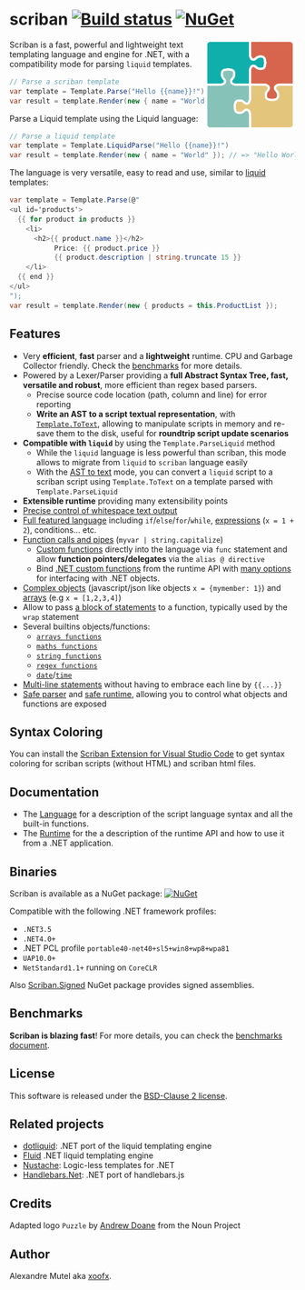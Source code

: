 # scriban [![Build status](https://ci.appveyor.com/api/projects/status/ig5kv8r63bqjsd9a?svg=true)](https://ci.appveyor.com/project/xoofx/scriban)   [![NuGet](https://img.shields.io/nuget/v/Scriban.svg)](https://www.nuget.org/packages/Scriban/)

<img align="right" width="160px" height="160px" src="img/scriban.png">

Scriban is a fast, powerful and lightweight text templating language and engine for .NET, with a compatibility mode for parsing `liquid` templates.

```C#
// Parse a scriban template
var template = Template.Parse("Hello {{name}}!")
var result = template.Render(new { name = "World" }); // => "Hello World!" 
```

Parse a Liquid template using the Liquid language:

```C#
// Parse a liquid template
var template = Template.LiquidParse("Hello {{name}}!")
var result = template.Render(new { name = "World" }); // => "Hello World!" 
```

The language is very versatile, easy to read and use, similar to [liquid](http://liquidmarkup.org/) templates:

```C#
var template = Template.Parse(@"
<ul id='products'>
  {{ for product in products }}
    <li>
      <h2>{{ product.name }}</h2>
           Price: {{ product.price }}
           {{ product.description | string.truncate 15 }}
    </li>
  {{ end }}
</ul>
");
var result = template.Render(new { products = this.ProductList });
```

## Features

- Very **efficient**, **fast** parser and a **lightweight** runtime. CPU and Garbage Collector friendly. Check the [benchmarks](doc/benchmarks.md) for more details.
- Powered by a Lexer/Parser providing a **full Abstract Syntax Tree, fast, versatile and robust**, more efficient than regex based parsers.
  - Precise source code location (path, column and line) for error reporting
  - **Write an AST to a script textual representation**, with [`Template.ToText`](doc/runtime.md#ast-to-text), allowing to manipulate scripts in memory and re-save them to the disk, useful for **roundtrip script update scenarios**
- **Compatible with `liquid`** by using the `Template.ParseLiquid` method
  - While the `liquid` language is less powerful than scriban, this mode allows to migrate from `liquid` to `scriban` language easily
  - With the [AST to text](doc/runtime.md#ast-to-text) mode, you can convert a `liquid` script to a scriban script using `Template.ToText` on a template parsed with `Template.ParseLiquid`
- **Extensible runtime** providing many extensibility points
- [Precise control of whitespace text output](doc/language.md#14-whitespace-control)
- [Full featured language](doc/language.md) including `if`/`else`/`for`/`while`, [expressions](doc/language.md#8-expressions) (`x = 1 + 2`), conditions... etc.
- [Function calls and pipes](doc/language.md#88-function-call-expression) (`myvar | string.capitalize`)
  - [Custom functions](doc/language.md#7-functions) directly into the language via `func` statement and allow **function pointers/delegates** via the `alias @ directive`
  - Bind [.NET custom functions](doc/runtime.md#imports-functions-from-a-net-class) from the runtime API with [many options](doc/runtime.md#the-scriptobject) for interfacing with .NET objects.
- [Complex objects](doc/language.md#5-objects) (javascript/json like objects `x = {mymember: 1}`) and [arrays](doc/language.md#6-arrays) (e.g `x = [1,2,3,4]`)
- Allow to pass [a block of statements](doc/language.md#98-wrap-function-arg1argn--end) to a function, typically used by the `wrap` statement
- Several builtins objects/functions:
  - [`arrays functions`](doc/language.md#101-array-functions)
  - [`maths functions`](doc/language.md#102-math-functions)
  - [`string functions`](doc/language.md#103-string-functions)
  - [`regex functions`](doc/language.md#104-regex)
  - [`date`](doc/language.md#106-datetime)/[`time`](doc/language.md#107-timespan)
- [Multi-line statements](doc/language.md#11-code-block) without having to embrace each line by `{{...}}`
- [Safe parser](doc/runtime.md#the-lexer-and-parser) and [safe runtime](doc/runtime.md#safe-runtime), allowing you to control what objects and functions are exposed

## Syntax Coloring

You can install the [Scriban Extension for Visual Studio Code](https://marketplace.visualstudio.com/items?itemName=xoofx.scriban) to get syntax coloring for scriban scripts (without HTML) and scriban html files.

## Documentation

* The [Language](doc/language.md) for a description of the script language syntax and all the built-in functions.
* The [Runtime](doc/runtime.md) for the a description of the runtime API and how to use it from a .NET application.

## Binaries

Scriban is available as a NuGet package: [![NuGet](https://img.shields.io/nuget/v/Scriban.svg)](https://www.nuget.org/packages/Scriban/)

Compatible with the following .NET framework profiles:

- `.NET3.5`
- `.NET4.0+`
-  .NET PCL profile `portable40-net40+sl5+win8+wp8+wpa81`
- `UAP10.0+`
- `NetStandard1.1+` running on `CoreCLR`

Also [Scriban.Signed](https://www.nuget.org/packages/Scriban.Signed/) NuGet package provides signed assemblies.

## Benchmarks

**Scriban is blazing fast**! For more details, you can check the [benchmarks document](doc/benchmarks.md).

## License

This software is released under the [BSD-Clause 2 license](http://opensource.org/licenses/BSD-2-Clause). 

## Related projects

* [dotliquid](https://github.com/dotliquid/dotliquid): .NET port of the liquid templating engine
* [Fluid](https://github.com/sebastienros/fluid/) .NET liquid templating engine
* [Nustache](https://github.com/jdiamond/Nustache): Logic-less templates for .NET
* [Handlebars.Net](https://github.com/rexm/Handlebars.Net): .NET port of handlebars.js

## Credits

Adapted logo `Puzzle` by [Andrew Doane](https://thenounproject.com/andydoane/) from the Noun Project

## Author

Alexandre Mutel aka [xoofx](http://xoofx.com).
